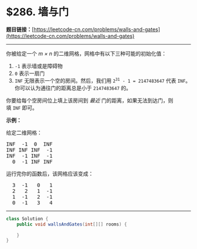 # $286. 墙与门

**题目链接：**[https://leetcode-cn.com/problems/walls-and-gates](https://leetcode-cn.com/problems/walls-and-gates)

---

<div class="content__1Y2H">
 <div class="notranslate">
  <p>你被给定一个&nbsp;<em>m × n</em>&nbsp;的二维网格，网格中有以下三种可能的初始化值：</p> 
  <ol> 
   <li><code>-1</code>&nbsp;表示墙或是障碍物</li> 
   <li><code>0</code>&nbsp;表示一扇门</li> 
   <li><code>INF</code>&nbsp;无限表示一个空的房间。然后，我们用&nbsp;<code>2<sup>31</sup> - 1 = 2147483647</code>&nbsp;代表&nbsp;<code>INF</code>。你可以认为通往门的距离总是小于&nbsp;<code>2147483647</code>&nbsp;的。</li> 
  </ol> 
  <p>你要给每个空房间位上填上该房间到&nbsp;<em>最近&nbsp;</em>门的距离，如果无法到达门，则填&nbsp;<code>INF</code>&nbsp;即可。</p> 
  <p><strong>示例：</strong></p> 
  <p>给定二维网格：</p> 
  <pre class="language-text">INF  -1  0  INF
INF INF INF  -1
INF  -1 INF  -1
  0  -1 INF INF
</pre> 
  <p>运行完你的函数后，该网格应该变成：</p> 
  <pre class="language-text">  3  -1   0   1
  2   2   1  -1
  1  -1   2  -1
  0  -1   3   4
</pre> 
 </div>
</div>

---

```java
class Solution {
    public void wallsAndGates(int[][] rooms) {
        
    }
}
```